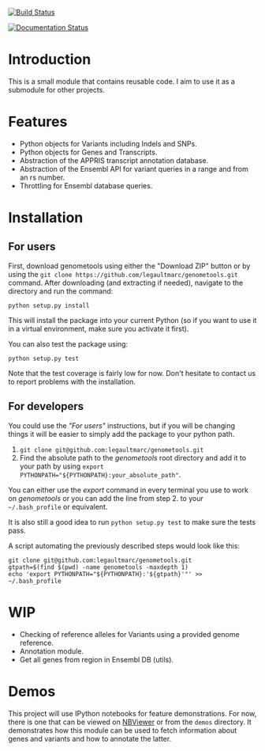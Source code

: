 [![Build Status](https://travis-ci.org/legaultmarc/genometools.svg?branch=master)](https://travis-ci.org/legaultmarc/genometools)

[![Documentation Status](https://readthedocs.org/projects/genometools/badge/?version=latest)](https://readthedocs.org/projects/genometools/?badge=latest)

# Introduction

This is a small module that contains reusable code. I aim to use it as a 
submodule for other projects.

# Features

- Python objects for Variants including Indels and SNPs.
- Python objects for Genes and Transcripts.
- Abstraction of the APPRIS transcript annotation database.
- Abstraction of the Ensembl API for variant queries in a range and from an rs
  number.
- Throttling for Ensembl database queries.

# Installation
## For users

First, download genometools using either the "Download ZIP" button or by using 
the ``git clone https://github.com/legaultmarc/genometools.git`` command.
After downloading (and extracting if needed), navigate to the directory and
run the command:

```shell
python setup.py install
```

This will install the package into your current Python (so if you want to use
it in a virtual environment, make sure you activate it first).

You can also test the package using:

```shell
python setup.py test
```

Note that the test coverage is fairly low for now. Don't hesitate to contact us
to report problems with the installation.

## For developers

You could use the _"For users"_ instructions, but if you will be changing
things it will be easier to simply add the package to your python path.

1. ``git clone git@github.com:legaultmarc/genometools.git``
2. Find the absolute path to the _genometools_ root directory and add it to your
   path by using ``export PYTHONPATH="${PYTHONPATH}:your_absolute_path"``.

You can either use the _export_ command in every terminal you use to work on
_genometools_ or you can add the line from step 2. to your `~/.bash_profile` or
equivalent.

It is also still a good idea to run ``python setup.py test`` to make sure the
tests pass.

A script automating the previously described steps would look like this:

```shell
git clone git@github.com:legaultmarc/genometools.git
gtpath=$(find $(pwd) -name genometools -maxdepth 1)
echo 'export PYTHONPATH="${PYTHONPATH}:'${gtpath}'"' >> ~/.bash_profile
```

# WIP

- Checking of reference alleles for Variants using a provided genome reference.
- Annotation module.
- Get all genes from region in Ensembl DB (utils).

# Demos

This project will use IPython notebooks for feature demonstrations. For now, 
there is one that can be viewed on [NBViewer](http://nbviewer.ipython.org/github/legaultmarc/genometools/blob/master/demos/Variant%20Annotation.ipynb) or from the `demos` 
directory. It demonstrates how this module can be used to fetch information 
about genes and variants and how to annotate the latter.

